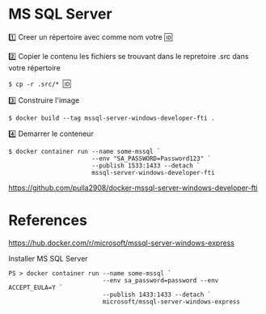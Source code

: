 # MS SQL Server


:one: Creer un répertoire avec comme nom votre :id:

:two: Copier le contenu les fichiers se trouvant dans le repretoire .src dans votre répertoire

`$ cp -r .src/* `:id:` `


:three: Construire l'image

```
$ docker build --tag mssql-server-windows-developer-fti .
```

:four: Demarrer le conteneur

```
$ docker container run --name some-mssql `
                       --env "SA_PASSWORD=Password123" `
                       --publish 1533:1433 --detach `
                       mssql-server-windows-developer-fti
```



https://github.com/pulla2908/docker-mssql-server-windows-developer-fti


# References

https://hub.docker.com/r/microsoft/mssql-server-windows-express

Installer MS SQL Server

```
PS > docker container run --name some-mssql `
                          --env sa_password=password --env ACCEPT_EULA=Y `
                          --publish 1433:1433 --detach `
                          microsoft/mssql-server-windows-express
```
